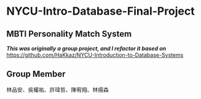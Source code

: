 # NYCU-Intro-Database-Final-Project
## MBTI Personality Match System
***This was originally a group project, and I refactor it based on***
https://github.com/HaKkaz/NYCU-Introduction-to-Database-Systems
## Group Member
林品安、吳權祐、許瑋哲、陳宥翔、林揚森  